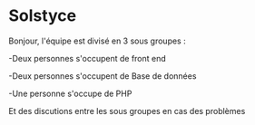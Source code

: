 # Solstyce

Bonjour, l'équipe est divisé en 3 sous groupes :
  
  -Deux personnes s'occupent de front end
  
  -Deux personnes s'occupent de Base de données
  
  -Une personne s'occupe de PHP 
  
  Et des discutions  entre les sous groupes en cas des problèmes
